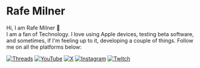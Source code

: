 # Rafe Milner

Hi, I am Rafe Milner 👋  
I am a fan of Technology. I love using Apple devices, testing beta software, and sometimes, if I'm feeling up to it, developing a couple of things. Follow me on all the platforms below:


[![Threads](https://img.shields.io/badge/-Threads-black?style=for-the-badge&logo=threads&logoColor=white)](https://www.threads.net/@milnerrafe)
[![YouTube](https://img.shields.io/badge/-YouTube-black?style=for-the-badge&logo=youtube&logoColor=white)](https://www.youtube.com/channel/UCHv-0ggNFHm16LWs-ID3xKw)
[![X](https://img.shields.io/badge/-X-black?style=for-the-badge&logo=x&logoColor=white)](https://x.com/milnerrafe)
[![Instagram](https://img.shields.io/badge/-Instagram-black?style=for-the-badge&logo=instagram&logoColor=white)](https://www.instagram.com/milnerrafe)
[![Twitch](https://img.shields.io/badge/-Twitch-black?style=for-the-badge&logo=twitch&logoColor=white)](https://www.twitch.tv/milnerrafe)


